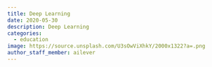```yaml
---
title: Deep Learning
date: 2020-05-30
description: Deep Learning
categories:
  - education
image: https://source.unsplash.com/U3sOwViXhkY/2000x1322?a=.png
author_staff_member: ailever
---
```



